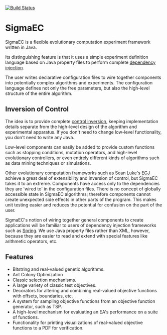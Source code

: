 [![Build Status](https://travis-ci.org/SigmaX/SigmaEC.svg?branch=master)](https://travis-ci.org/SigmaX/SigmaEC)

# SigmaEC

SigmaEC is a flexible evolutionary computation experiment framework written in
Java.

Its distinguishing feature is that it uses a simple experiment definition
language based on Java property files to perform complete [dependency injection][2].

The user writes declarative configuration files to wire together components into
potentially complex algorithms and experiments.  The configuration language
defines not only the free parameters, but also the high-level structure of the entire algorithm.

## Inversion of Control

The idea is to provide complete [control inversion][1], keeping implementation
details separate from the high-level design of the algorithm and experimental
apparatus.  If you don't need to change low-level functionality, you don't
need to write any Java.

Low-level components can easily be added to provide custom functions such as
stopping conditions, mutation operators, and high-level evolutionary controllers,
or even entirely different kinds of algorithms such as data mining techniques
or simulations.

Other evolutionary computation frameworks such as Sean Luke's [ECJ][3] achieve
a great deal of extensibility and inversion of control, but SigmaEC takes it
to an extreme.  Components have access only to the dependencies they are 'wired
to' in the configuration files.  There is no concept of globally accessible
state in SigmaEC algorithms; therefore components cannot create unexpected side
effects in other parts of the program.  This makes unit testing easier and
reduces the potential for confusion on the part of the user.

SigmaEC's notion of wiring together general components to create applications
will be familiar to users of dependency injection frameworks such as [Spring][4].
We use Java property files rather than XML, however, because they are
easier to read and extend with special features like arithmetic operators, etc.

## Features

  - Bitstring and real-valued genetic algorithms.
  - Ant Colony Optimization
  - Classic selection mechanisms.
  - A large variety of classic test objectives.
  - Decorators for altering and combining real-valued objective functions with offsets, boundaries, etc.
  - A system for sampling objective functions from an objective function generator, such as TSP.
  - A high-level mechanism for evaluating an EA's performance on a suite of functions.
  - Functionality for printing visualizations of real-valued objective functions to a PDF for verification.

[1]: http://en.wikipedia.org/wiki/Inversion_of_control
[2]: http://en.wikipedia.org/wiki/Dependency_injection
[3]: http://cs.gmu.edu/~eclab/projects/ecj
[4]: htpp://projects.spring.io/spring-framework